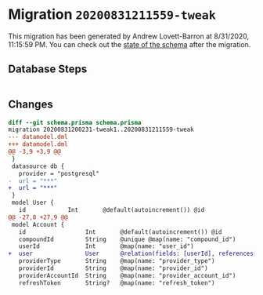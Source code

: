 # Migration `20200831211559-tweak`

This migration has been generated by Andrew Lovett-Barron at 8/31/2020, 11:15:59 PM.
You can check out the [state of the schema](./schema.prisma) after the migration.

## Database Steps

```sql

```

## Changes

```diff
diff --git schema.prisma schema.prisma
migration 20200831200231-tweak1..20200831211559-tweak
--- datamodel.dml
+++ datamodel.dml
@@ -3,9 +3,9 @@
 }
 datasource db {
   provider = "postgresql"
-  url = "***"
+  url = "***"
 }
 model User {
   id            Int       @default(autoincrement()) @id
@@ -27,8 +27,9 @@
 model Account {
   id                 Int       @default(autoincrement()) @id
   compoundId         String    @unique @map(name: "compound_id")
   userId             Int       @map(name: "user_id")
+  user               User      @relation(fields: [userId], references: [id])
   providerType       String    @map(name: "provider_type")
   providerId         String    @map(name: "provider_id")
   providerAccountId  String    @map(name: "provider_account_id")
   refreshToken       String?   @map(name: "refresh_token")
```


